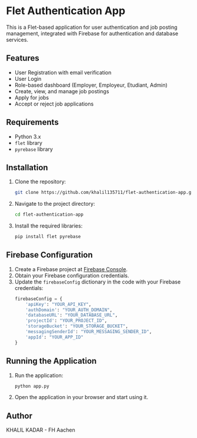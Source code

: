 # Flet Authentication App

This is a Flet-based application for user authentication and job posting management, integrated with Firebase for authentication and database services.

## Features

- User Registration with email verification
- User Login
- Role-based dashboard (Employer, Employeur, Etudiant, Admin)
- Create, view, and manage job postings
- Apply for jobs
- Accept or reject job applications

## Requirements

- Python 3.x
- `flet` library
- `pyrebase` library

## Installation

1. Clone the repository:
    ```sh
    git clone https://github.com/khalil135711/flet-authentication-app.git
    ```
2. Navigate to the project directory:
    ```sh
    cd flet-authentication-app
    ```
3. Install the required libraries:
    ```sh
    pip install flet pyrebase
    ```

## Firebase Configuration

1. Create a Firebase project at [Firebase Console](https://console.firebase.google.com/).
2. Obtain your Firebase configuration credentials.
3. Update the `firebaseConfig` dictionary in the code with your Firebase credentials:
    ```python
    firebaseConfig = {
        'apiKey': "YOUR_API_KEY",
        'authDomain': "YOUR_AUTH_DOMAIN",
        'databaseURL': "YOUR_DATABASE_URL",
        'projectId': "YOUR_PROJECT_ID",
        'storageBucket': "YOUR_STORAGE_BUCKET",
        'messagingSenderId': "YOUR_MESSAGING_SENDER_ID",
        'appId': "YOUR_APP_ID"
    }
    ```

## Running the Application

1. Run the application:
    ```sh
    python app.py
    ```
2. Open the application in your browser and start using it.

## Author

KHALIL KADAR - FH Aachen 
